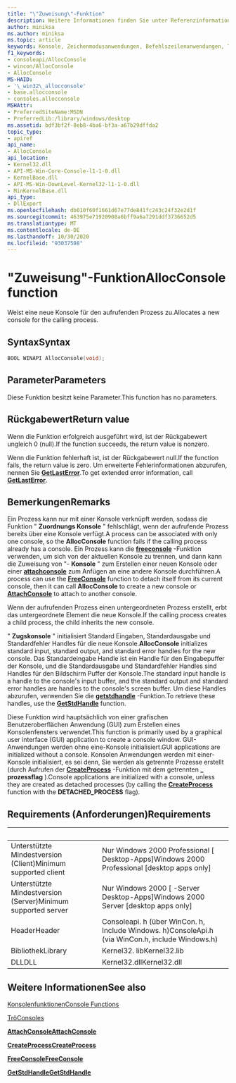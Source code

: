```yaml
---
title: "\"Zuweisung\"-Funktion"
description: Weitere Informationen finden Sie unter Referenzinformationen zur Funktion "Zuweisung", die eine neue Konsole für den aufrufenden Prozess zugeordnet.
author: miniksa
ms.author: miniksa
ms.topic: article
keywords: Konsole, Zeichenmodusanwendungen, Befehlszeilenanwendungen, Terminalanwendungen, Konsolen-API
f1_keywords:
- consoleapi/AllocConsole
- wincon/AllocConsole
- AllocConsole
MS-HAID:
- '\_win32\_allocconsole'
- base.allocconsole
- consoles.allocconsole
MSHAttr:
- PreferredSiteName:MSDN
- PreferredLib:/library/windows/desktop
ms.assetid: bdf3bf2f-8eb8-4ba6-bf3a-a67b29dffda2
topic_type:
- apiref
api_name:
- AllocConsole
api_location:
- Kernel32.dll
- API-MS-Win-Core-Console-l1-1-0.dll
- KernelBase.dll
- API-MS-Win-DownLevel-Kernel32-l1-1-0.dll
- MinKernelBase.dll
api_type:
- DllExport
ms.openlocfilehash: db010f60f1661d67e77de841fc243c24f32e2d1f
ms.sourcegitcommit: 463975e71920908a6bff9a6a7291ddf3736652d5
ms.translationtype: MT
ms.contentlocale: de-DE
ms.lasthandoff: 10/30/2020
ms.locfileid: "93037508"
---
```

# <a name="allocconsole-function"></a><span data-ttu-id="cb83a-104">"Zuweisung"-Funktion</span><span class="sxs-lookup"><span data-stu-id="cb83a-104">AllocConsole function</span></span>

<span data-ttu-id="cb83a-105">Weist eine neue Konsole für den aufrufenden Prozess zu.</span><span class="sxs-lookup"><span data-stu-id="cb83a-105">Allocates a new console for the calling process.</span></span>

## <a name="syntax"></a><span data-ttu-id="cb83a-106">Syntax</span><span class="sxs-lookup"><span data-stu-id="cb83a-106">Syntax</span></span>

```C
BOOL WINAPI AllocConsole(void);
```

## <a name="parameters"></a><span data-ttu-id="cb83a-107">Parameter</span><span class="sxs-lookup"><span data-stu-id="cb83a-107">Parameters</span></span>

<span data-ttu-id="cb83a-108">Diese Funktion besitzt keine Parameter.</span><span class="sxs-lookup"><span data-stu-id="cb83a-108">This function has no parameters.</span></span>

## <a name="return-value"></a><span data-ttu-id="cb83a-109">Rückgabewert</span><span class="sxs-lookup"><span data-stu-id="cb83a-109">Return value</span></span>

<span data-ttu-id="cb83a-110">Wenn die Funktion erfolgreich ausgeführt wird, ist der Rückgabewert ungleich 0 (null).</span><span class="sxs-lookup"><span data-stu-id="cb83a-110">If the function succeeds, the return value is nonzero.</span></span>

<span data-ttu-id="cb83a-111">Wenn die Funktion fehlerhaft ist, ist der Rückgabewert null.</span><span class="sxs-lookup"><span data-stu-id="cb83a-111">If the function fails, the return value is zero.</span></span> <span data-ttu-id="cb83a-112">Um erweiterte Fehlerinformationen abzurufen, nennen Sie [**GetLastError**](https://msdn.microsoft.com/library/windows/desktop/ms679360).</span><span class="sxs-lookup"><span data-stu-id="cb83a-112">To get extended error information, call [**GetLastError**](https://msdn.microsoft.com/library/windows/desktop/ms679360).</span></span>

## <a name="remarks"></a><span data-ttu-id="cb83a-113">Bemerkungen</span><span class="sxs-lookup"><span data-stu-id="cb83a-113">Remarks</span></span>

<span data-ttu-id="cb83a-114">Ein Prozess kann nur mit einer Konsole verknüpft werden, sodass die Funktion " **Zuordnungs Konsole** " fehlschlägt, wenn der aufrufende Prozess bereits über eine Konsole verfügt.</span><span class="sxs-lookup"><span data-stu-id="cb83a-114">A process can be associated with only one console, so the **AllocConsole** function fails if the calling process already has a console.</span></span> <span data-ttu-id="cb83a-115">Ein Prozess kann die [**freeconsole**](freeconsole.md) -Funktion verwenden, um sich von der aktuellen Konsole zu trennen, und dann kann die Zuweisung von "- **Konsole** " zum Erstellen einer neuen Konsole oder einer [**attachconsole**](attachconsole.md) zum Anfügen an eine andere Konsole durchführen.</span><span class="sxs-lookup"><span data-stu-id="cb83a-115">A process can use the [**FreeConsole**](freeconsole.md) function to detach itself from its current console, then it can call **AllocConsole** to create a new console or [**AttachConsole**](attachconsole.md) to attach to another console.</span></span>

<span data-ttu-id="cb83a-116">Wenn der aufrufenden Prozess einen untergeordneten Prozess erstellt, erbt das untergeordnete Element die neue Konsole.</span><span class="sxs-lookup"><span data-stu-id="cb83a-116">If the calling process creates a child process, the child inherits the new console.</span></span>

<span data-ttu-id="cb83a-117">" **Zugskonsole** " initialisiert Standard Eingaben, Standardausgabe und Standardfehler Handles für die neue Konsole.</span><span class="sxs-lookup"><span data-stu-id="cb83a-117">**AllocConsole** initializes standard input, standard output, and standard error handles for the new console.</span></span> <span data-ttu-id="cb83a-118">Das Standardeingabe Handle ist ein Handle für den Eingabepuffer der Konsole, und die Standardausgabe und Standardfehler Handles sind Handles für den Bildschirm Puffer der Konsole.</span><span class="sxs-lookup"><span data-stu-id="cb83a-118">The standard input handle is a handle to the console's input buffer, and the standard output and standard error handles are handles to the console's screen buffer.</span></span> <span data-ttu-id="cb83a-119">Um diese Handles abzurufen, verwenden Sie die [**getstdhandle**](getstdhandle.md) -Funktion.</span><span class="sxs-lookup"><span data-stu-id="cb83a-119">To retrieve these handles, use the [**GetStdHandle**](getstdhandle.md) function.</span></span>

<span data-ttu-id="cb83a-120">Diese Funktion wird hauptsächlich von einer grafischen Benutzeroberflächen Anwendung (GUI) zum Erstellen eines Konsolenfensters verwendet.</span><span class="sxs-lookup"><span data-stu-id="cb83a-120">This function is primarily used by a graphical user interface (GUI) application to create a console window.</span></span> <span data-ttu-id="cb83a-121">GUI-Anwendungen werden ohne eine-Konsole initialisiert.</span><span class="sxs-lookup"><span data-stu-id="cb83a-121">GUI applications are initialized without a console.</span></span> <span data-ttu-id="cb83a-122">Konsolen Anwendungen werden mit einer-Konsole initialisiert, es sei denn, Sie werden als getrennte Prozesse erstellt (durch Aufrufen der [**CreateProcess**](https://msdn.microsoft.com/library/windows/desktop/ms682425) -Funktion mit dem getrennten **\_ prozessflag** ).</span><span class="sxs-lookup"><span data-stu-id="cb83a-122">Console applications are initialized with a console, unless they are created as detached processes (by calling the [**CreateProcess**](https://msdn.microsoft.com/library/windows/desktop/ms682425) function with the **DETACHED\_PROCESS** flag).</span></span>

## <a name="requirements"></a><span data-ttu-id="cb83a-123">Requirements (Anforderungen)</span><span class="sxs-lookup"><span data-stu-id="cb83a-123">Requirements</span></span>

| &nbsp; | &nbsp; |
|-|-|
| <span data-ttu-id="cb83a-124">Unterstützte Mindestversion (Client)</span><span class="sxs-lookup"><span data-stu-id="cb83a-124">Minimum supported client</span></span> | <span data-ttu-id="cb83a-125">Nur Windows 2000 Professional \[ Desktop-Apps\]</span><span class="sxs-lookup"><span data-stu-id="cb83a-125">Windows 2000 Professional \[desktop apps only\]</span></span> |
| <span data-ttu-id="cb83a-126">Unterstützte Mindestversion (Server)</span><span class="sxs-lookup"><span data-stu-id="cb83a-126">Minimum supported server</span></span> | <span data-ttu-id="cb83a-127">Nur Windows 2000 \[ -Server Desktop-Apps\]</span><span class="sxs-lookup"><span data-stu-id="cb83a-127">Windows 2000 Server \[desktop apps only\]</span></span> |
| <span data-ttu-id="cb83a-128">Header</span><span class="sxs-lookup"><span data-stu-id="cb83a-128">Header</span></span> | <span data-ttu-id="cb83a-129">Consoleapi. h (über WinCon. h, Include Windows. h)</span><span class="sxs-lookup"><span data-stu-id="cb83a-129">ConsoleApi.h (via WinCon.h, include Windows.h)</span></span> |
| <span data-ttu-id="cb83a-130">Bibliothek</span><span class="sxs-lookup"><span data-stu-id="cb83a-130">Library</span></span> | <span data-ttu-id="cb83a-131">Kernel32. lib</span><span class="sxs-lookup"><span data-stu-id="cb83a-131">Kernel32.lib</span></span> |
| <span data-ttu-id="cb83a-132">DLL</span><span class="sxs-lookup"><span data-stu-id="cb83a-132">DLL</span></span> | <span data-ttu-id="cb83a-133">Kernel32.dll</span><span class="sxs-lookup"><span data-stu-id="cb83a-133">Kernel32.dll</span></span> |

## <a name="see-also"></a><span data-ttu-id="cb83a-134">Weitere Informationen</span><span class="sxs-lookup"><span data-stu-id="cb83a-134">See also</span></span>

[<span data-ttu-id="cb83a-135">Konsolenfunktionen</span><span class="sxs-lookup"><span data-stu-id="cb83a-135">Console Functions</span></span>](console-functions.md)

[<span data-ttu-id="cb83a-136">Trö</span><span class="sxs-lookup"><span data-stu-id="cb83a-136">Consoles</span></span>](consoles.md)

[<span data-ttu-id="cb83a-137">**AttachConsole**</span><span class="sxs-lookup"><span data-stu-id="cb83a-137">**AttachConsole**</span></span>](attachconsole.md)

[<span data-ttu-id="cb83a-138">**CreateProcess**</span><span class="sxs-lookup"><span data-stu-id="cb83a-138">**CreateProcess**</span></span>](https://msdn.microsoft.com/library/windows/desktop/ms682425)

[<span data-ttu-id="cb83a-139">**FreeConsole**</span><span class="sxs-lookup"><span data-stu-id="cb83a-139">**FreeConsole**</span></span>](freeconsole.md)

[<span data-ttu-id="cb83a-140">**GetStdHandle**</span><span class="sxs-lookup"><span data-stu-id="cb83a-140">**GetStdHandle**</span></span>](getstdhandle.md)
